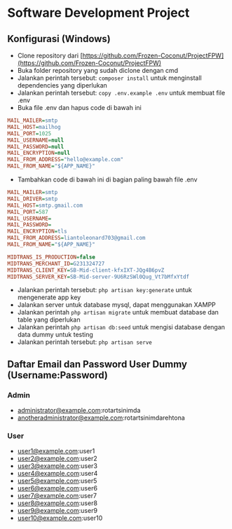 # Software Development Project

## Konfigurasi (Windows)
- Clone repository dari [https://github.com/Frozen-Coconut/ProjectFPW](https://github.com/Frozen-Coconut/ProjectFPW)
- Buka folder repository yang sudah diclone dengan cmd
- Jalankan perintah tersebut: `composer install` untuk menginstall dependencies yang diperlukan
- Jalankan perintah tersebut: `copy .env.example .env` untuk membuat file .env
- Buka file .env dan hapus code di bawah ini
```ini
MAIL_MAILER=smtp
MAIL_HOST=mailhog
MAIL_PORT=1025
MAIL_USERNAME=null
MAIL_PASSWORD=null
MAIL_ENCRYPTION=null
MAIL_FROM_ADDRESS="hello@example.com"
MAIL_FROM_NAME="${APP_NAME}"
```
- Tambahkan code di bawah ini di bagian paling bawah file .env
```ini
MAIL_MAILER=smtp
MAIL_DRIVER=smtp
MAIL_HOST=smtp.gmail.com
MAIL_PORT=587
MAIL_USERNAME=
MAIL_PASSWORD=
MAIL_ENCRYPTION=tls
MAIL_FROM_ADDRESS=liantoleonard703@gmail.com
MAIL_FROM_NAME="${APP_NAME}"

MIDTRANS_IS_PRODUCTION=false
MIDTRANS_MERCHANT_ID=G231324727
MIDTRANS_CLIENT_KEY=SB-Mid-client-kfxIXT-JQg4B6pvZ
MIDTRANS_SERVER_KEY=SB-Mid-server-9U6RzSWl0Qug_Vt7bMfxYtdf
```
- Jalankan perintah tersebut: `php artisan key:generate` untuk mengenerate app key
- Jalankan server untuk database mysql, dapat menggunakan XAMPP
- Jalankan perintah `php artisan migrate` untuk membuat database dan table yang diperlukan
- Jalankan perintah `php artisan db:seed` untuk mengisi database dengan data dummy untuk testing
- Jalankan perintah tersebut: `php artisan serve`

## Daftar Email dan Password User Dummy (Username:Password)
### Admin
- administrator@example.com:rotartsinimda
- anotheradministrator@example.com:rotartsinimdarehtona
### User
- user1@example.com:user1
- user2@example.com:user2
- user3@example.com:user3
- user4@example.com:user4
- user5@example.com:user5
- user6@example.com:user6
- user7@example.com:user7
- user8@example.com:user8
- user9@example.com:user9
- user10@example.com:user10
